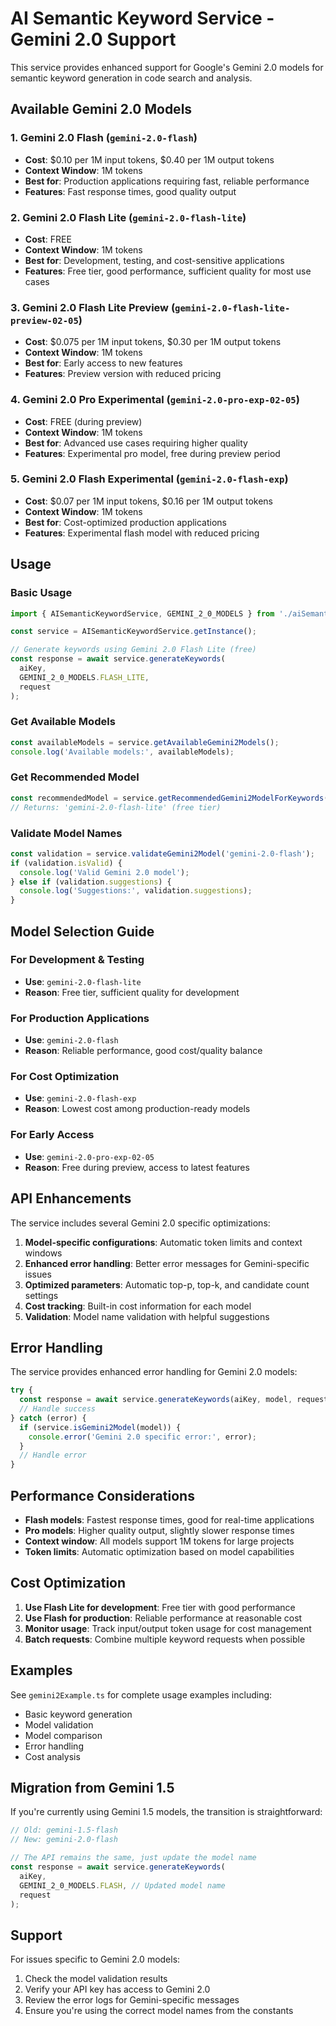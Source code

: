 # AI Semantic Keyword Service - Gemini 2.0 Support

This service provides enhanced support for Google's Gemini 2.0 models for semantic keyword generation in code search and analysis.

## Available Gemini 2.0 Models

### 1. **Gemini 2.0 Flash** (`gemini-2.0-flash`)
- **Cost**: $0.10 per 1M input tokens, $0.40 per 1M output tokens
- **Context Window**: 1M tokens
- **Best for**: Production applications requiring fast, reliable performance
- **Features**: Fast response times, good quality output

### 2. **Gemini 2.0 Flash Lite** (`gemini-2.0-flash-lite`)
- **Cost**: FREE
- **Context Window**: 1M tokens
- **Best for**: Development, testing, and cost-sensitive applications
- **Features**: Free tier, good performance, sufficient quality for most use cases

### 3. **Gemini 2.0 Flash Lite Preview** (`gemini-2.0-flash-lite-preview-02-05`)
- **Cost**: $0.075 per 1M input tokens, $0.30 per 1M output tokens
- **Context Window**: 1M tokens
- **Best for**: Early access to new features
- **Features**: Preview version with reduced pricing

### 4. **Gemini 2.0 Pro Experimental** (`gemini-2.0-pro-exp-02-05`)
- **Cost**: FREE (during preview)
- **Context Window**: 1M tokens
- **Best for**: Advanced use cases requiring higher quality
- **Features**: Experimental pro model, free during preview period

### 5. **Gemini 2.0 Flash Experimental** (`gemini-2.0-flash-exp`)
- **Cost**: $0.07 per 1M input tokens, $0.16 per 1M output tokens
- **Context Window**: 1M tokens
- **Best for**: Cost-optimized production applications
- **Features**: Experimental flash model with reduced pricing

## Usage

### Basic Usage

```typescript
import { AISemanticKeywordService, GEMINI_2_0_MODELS } from './aiSemanticKeywordService';

const service = AISemanticKeywordService.getInstance();

// Generate keywords using Gemini 2.0 Flash Lite (free)
const response = await service.generateKeywords(
  aiKey,
  GEMINI_2_0_MODELS.FLASH_LITE,
  request
);
```

### Get Available Models

```typescript
const availableModels = service.getAvailableGemini2Models();
console.log('Available models:', availableModels);
```

### Get Recommended Model

```typescript
const recommendedModel = service.getRecommendedGemini2ModelForKeywords();
// Returns: 'gemini-2.0-flash-lite' (free tier)
```

### Validate Model Names

```typescript
const validation = service.validateGemini2Model('gemini-2.0-flash');
if (validation.isValid) {
  console.log('Valid Gemini 2.0 model');
} else if (validation.suggestions) {
  console.log('Suggestions:', validation.suggestions);
}
```

## Model Selection Guide

### For Development & Testing
- **Use**: `gemini-2.0-flash-lite`
- **Reason**: Free tier, sufficient quality for development

### For Production Applications
- **Use**: `gemini-2.0-flash`
- **Reason**: Reliable performance, good cost/quality balance

### For Cost Optimization
- **Use**: `gemini-2.0-flash-exp`
- **Reason**: Lowest cost among production-ready models

### For Early Access
- **Use**: `gemini-2.0-pro-exp-02-05`
- **Reason**: Free during preview, access to latest features

## API Enhancements

The service includes several Gemini 2.0 specific optimizations:

1. **Model-specific configurations**: Automatic token limits and context windows
2. **Enhanced error handling**: Better error messages for Gemini-specific issues
3. **Optimized parameters**: Automatic top-p, top-k, and candidate count settings
4. **Cost tracking**: Built-in cost information for each model
5. **Validation**: Model name validation with helpful suggestions

## Error Handling

The service provides enhanced error handling for Gemini 2.0 models:

```typescript
try {
  const response = await service.generateKeywords(aiKey, model, request);
  // Handle success
} catch (error) {
  if (service.isGemini2Model(model)) {
    console.error('Gemini 2.0 specific error:', error);
  }
  // Handle error
}
```

## Performance Considerations

- **Flash models**: Fastest response times, good for real-time applications
- **Pro models**: Higher quality output, slightly slower response times
- **Context window**: All models support 1M tokens for large projects
- **Token limits**: Automatic optimization based on model capabilities

## Cost Optimization

1. **Use Flash Lite for development**: Free tier with good performance
2. **Use Flash for production**: Reliable performance at reasonable cost
3. **Monitor usage**: Track input/output token usage for cost management
4. **Batch requests**: Combine multiple keyword requests when possible

## Examples

See `gemini2Example.ts` for complete usage examples including:
- Basic keyword generation
- Model validation
- Model comparison
- Error handling
- Cost analysis

## Migration from Gemini 1.5

If you're currently using Gemini 1.5 models, the transition is straightforward:

```typescript
// Old: gemini-1.5-flash
// New: gemini-2.0-flash

// The API remains the same, just update the model name
const response = await service.generateKeywords(
  aiKey,
  GEMINI_2_0_MODELS.FLASH, // Updated model name
  request
);
```

## Support

For issues specific to Gemini 2.0 models:
1. Check the model validation results
2. Verify your API key has access to Gemini 2.0
3. Review the error logs for Gemini-specific messages
4. Ensure you're using the correct model names from the constants
